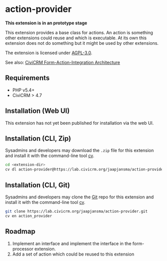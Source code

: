 # action-provider

**This extension is in an prototype stage**

This extension provides a base class for actions. An action is something other extensions could reuse and which is executable.
At its own this extension does not do something but it might be used by other extensions.

The extension is licensed under [AGPL-3.0](LICENSE.txt).

See also: [CiviCRM Form-Action-Integration Architecture](https://docs.google.com/presentation/d/1Zs6UQDXBXe4K3zV5xrt8HK2R5nxttw2sGslZ82hM9us/edit?usp=sharing)

## Requirements

* PHP v5.4+
* CiviCRM > 4.7

## Installation (Web UI)

This extension has not yet been published for installation via the web UI.

## Installation (CLI, Zip)

Sysadmins and developers may download the `.zip` file for this extension and
install it with the command-line tool [cv](https://github.com/civicrm/cv).

```bash
cd <extension-dir>
cv dl action-provider@https://lab.civicrm.org/jaapjansma/action-provider/repository/master/archive.zip
```

## Installation (CLI, Git)

Sysadmins and developers may clone the [Git](https://en.wikipedia.org/wiki/Git) repo for this extension and
install it with the command-line tool [cv](https://github.com/civicrm/cv).

```bash
git clone https://lab.civicrm.org/jaapjansma/action-provider.git
cv en action_provider
```

## Roadmap

1. Implement an interface and implement the interface in the form-processor extension.
2. Add a set of action which could be reused to this extension
